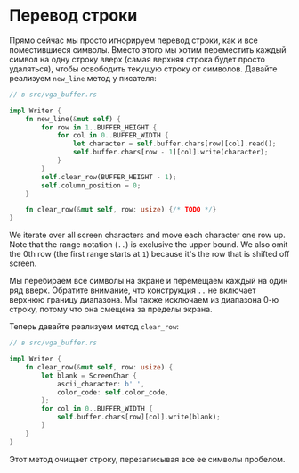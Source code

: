 # Перевод строки

Прямо сейчас мы просто игнорируем перевод строки, как и все поместившиеся символы. Вместо этого мы хотим переместить каждый символ на одну строку вверх (самая верхняя строка будет просто удаляться), чтобы освободить текущую строку от символов. Давайте реализуем `new_line` метод у писателя:

```rust
// в src/vga_buffer.rs

impl Writer {
    fn new_line(&mut self) {
        for row in 1..BUFFER_HEIGHT {
            for col in 0..BUFFER_WIDTH {
                let character = self.buffer.chars[row][col].read();
                self.buffer.chars[row - 1][col].write(character);
            }
        }
        self.clear_row(BUFFER_HEIGHT - 1);
        self.column_position = 0;
    }

    fn clear_row(&mut self, row: usize) {/* TODO */}
}
```

We iterate over all screen characters and move each character one row up. Note that the range notation (`..`) is exclusive the upper bound. We also omit the 0th row (the first range starts at `1`) because it's the row that is shifted off screen.

Мы перебираем все символы на экране и перемещаем каждый на один ряд вверх. Обратите внимание, что конструкция `..` не включает верхнюю границу диапазона. Мы также исключаем из диапазона 0-ю строку, потому что она смещена за пределы экрана.

Теперь давайте реализуем метод `clear_row`:

```rust
// в src/vga_buffer.rs

impl Writer {
    fn clear_row(&mut self, row: usize) {
        let blank = ScreenChar {
            ascii_character: b' ',
            color_code: self.color_code,
        };
        for col in 0..BUFFER_WIDTH {
            self.buffer.chars[row][col].write(blank);
        }
    }
}
```

Этот метод очищает строку, перезаписывая все ее символы пробелом.
